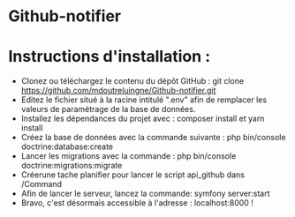 # Github-notifier

# Instructions d'installation :
+ Clonez ou téléchargez le contenu du dépôt GitHub : git clone https://github.com/mdoutreluingne/Github-notifier.git
+ Editez le fichier situé à la racine intitulé ".env" afin de remplacer les valeurs de paramétrage de la base de données.
+ Installez les dépendances du projet avec : composer install et yarn install
+ Créez la base de données avec la commande suivante : php bin/console doctrine:database:create
+ Lancer les migrations avec la commande : php bin/console doctrine:migrations:migrate
+ Créerune tache planifier pour lancer le script api_github dans /Command
+ Afin de lancer le serveur, lancez la commande: symfony server:start
+ Bravo, c'est désormais accessible à l'adresse : localhost:8000 !
